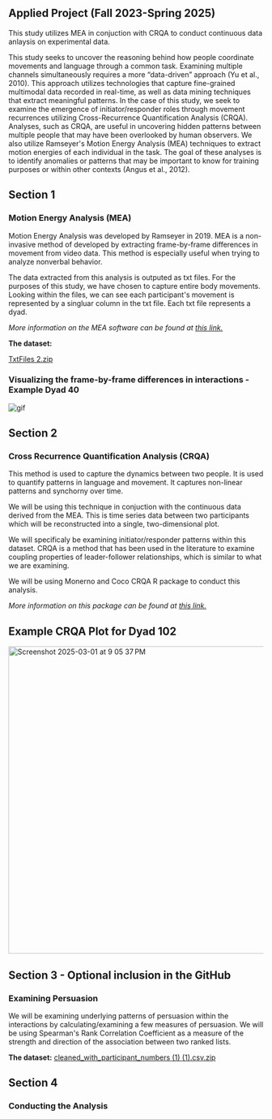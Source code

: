 ## Applied Project (Fall 2023-Spring 2025)

This study utilizes MEA in conjuction with CRQA to conduct continuous data anlaysis on experimental data.

This study seeks to uncover the reasoning behind how people coordinate movements and language through a common task. 
Examining multiple channels simultaneously requires a more “data-driven” approach (Yu et al., 2010). This approach utilizes 
technologies that capture fine-grained multimodal data recorded in real-time, as well as data mining techniques that extract 
meaningful patterns. In the case of this study, we seek to examine the emergence of initiator/responder roles through movement
recurrences utilizing Cross-Recurrence Quantification Analysis (CRQA). Analyses, such as CRQA, are useful in uncovering hidden 
patterns between multiple people that may have been overlooked by human observers. We also utilize Ramseyer's Motion Energy Analysis (MEA)
techniques to extract motion energies of each individual in the task. The goal of these analyses is to identify anomalies or patterns that 
may be important to know for training purposes or within other contexts (Angus et al., 2012).

## Section 1
### Motion Energy Analysis (MEA)
Motion Energy Analysis was developed by Ramseyer in 2019. MEA is a non-invasive method of developed by  extracting frame-by-frame differences in movement from video data. This method is especially useful when trying to analyze nonverbal behavior. 

The data extracted from this analysis is outputed as txt files. For the purposes of this study, we have chosen to capture entire body movements. Looking within the files, we can see each participant's movement is represented by a singluar column in the txt file. Each txt file represents a dyad.

_More information on the MEA software can be found at [this link.](https://psync.ch/mea/)_

**The dataset:**

[TxtFiles 2.zip](https://github.com/user-attachments/files/17984477/TxtFiles.2.zip)

### Visualizing the frame-by-frame differences in interactions - Example Dyad 40
![gif](https://github.com/user-attachments/assets/882d8317-5555-4003-a48d-c325caadc337)


## Section 2
### Cross Recurrence Quantification Analysis (CRQA)
This method is used to capture the dynamics between two people. It is used to quantify patterns in language and movement. It captures non-linear patterns and synchorny over time. 

We will be using this technique in conjuction with the continuous data derived from the MEA. This is time series data between two participants which will be reconstructed into a single, two-dimensional plot.

We will specificaly be examining initiator/responder patterns within this dataset. CRQA is a method that has been used in the literature to examine coupling properties of leader-follower relationships, which is similar to what we are examining.

We will be using Monerno and Coco CRQA R package to conduct this analysis. 

_More information on this package can be found at [this link.](https://github.com/morenococo/crqa)_

## Example CRQA Plot for Dyad 102

<img width="606" alt="Screenshot 2025-03-01 at 9 05 37 PM" src="https://github.com/user-attachments/assets/250322d5-5d7c-40a8-91bf-08cba61b97d7" />


## Section 3 - Optional inclusion in the GitHub
### Examining Persuasion
We will be examining underlying patterns of persuasion within the interactions by calculating/examining a few measures of persuasion. We will be using Spearman's Rank Correlation Coefficient as a measure of the strength and direction of the association between two ranked lists. 

**The dataset:**
[cleaned_with_participant_numbers (1) (1).csv.zip](https://github.com/user-attachments/files/17985395/cleaned_with_participant_numbers.1.1.csv.zip)


## Section 4
### Conducting the Analysis


